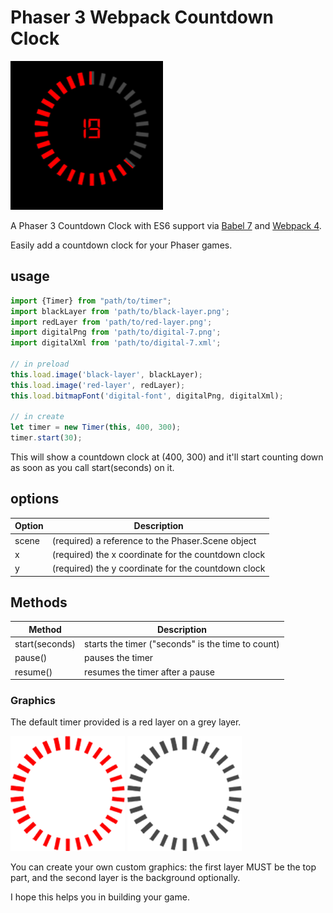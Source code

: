 # Phaser 3 Webpack Countdown Clock

![alt text](https://github.com/maryamBaratii/Phaser-3-Countdown-Clock/blob/main/image.png?raw=true)

A Phaser 3 Countdown Clock with ES6 support via [Babel 7](https://babeljs.io/) and [Webpack 4](https://webpack.js.org/).

Easily add a countdown clock for your Phaser games.

## usage

 ```javascript
import {Timer} from "path/to/timer";
import blackLayer from 'path/to/black-layer.png';
import redLayer from 'path/to/red-layer.png';
import digitalPng from 'path/to/digital-7.png';
import digitalXml from 'path/to/digital-7.xml';

// in preload
this.load.image('black-layer', blackLayer);
this.load.image('red-layer', redLayer);
this.load.bitmapFont('digital-font', digitalPng, digitalXml);

// in create
 let timer = new Timer(this, 400, 300);
 timer.start(30);
 ```
This will show a countdown clock at (400, 300) and it'll start counting down as soon as you call start(seconds) on it.

## options
| Option | Description |
|---------|-------------|
| scene | (required) a reference to the Phaser.Scene object |
| x | (required) the x coordinate for the countdown clock |
| y | (required) the y coordinate for the countdown clock |

## Methods

| Method | Description |
|---------|-------------|
| start(seconds) | starts the timer ("seconds" is the time to count) |
| pause() | pauses the timer |
| resume() | resumes the timer after a pause |

### Graphics
The default timer provided is a red layer on a grey layer. 

![alt text](https://github.com/maryamBaratii/Phaser-3-Countdown-Clock/blob/main//src/assets/red-layer.png?raw=true)
![alt text](https://github.com/maryamBaratii/Phaser-3-Countdown-Clock/blob/main/src/assets/black-layer.png?raw=true)


You can create your own custom graphics: the first layer MUST be the top part, and the second layer is the background optionally.


I hope this helps you in building your game.
